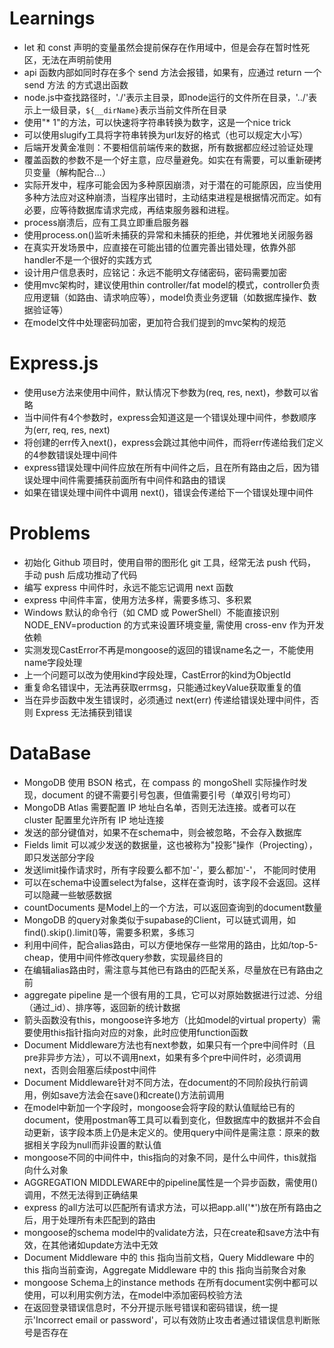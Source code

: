 # Learnings

- let 和 const 声明的变量虽然会提前保存在作用域中，但是会存在暂时性死区，无法在声明前使用
- api 函数内部如同时存在多个 send 方法会报错，如果有，应通过 return 一个 send 方法 的方式退出函数
- node.js中查找路径时，'./'表示主目录，即node运行的文件所在目录，'../'表示上一级目录，`${__dirName}`表示当前文件所在目录
- 使用"\* 1"的方法，可以快速将字符串转换为数字，这是一个nice trick
- 可以使用slugify工具将字符串转换为url友好的格式（也可以规定大小写）
- 后端开发黄金准则：不要相信前端传来的数据，所有数据都应经过验证处理
- 覆盖函数的参数不是一个好主意，应尽量避免。如实在有需要，可以重新硬拷贝变量（解构配合...）
- 实际开发中，程序可能会因为多种原因崩溃，对于潜在的可能原因，应当使用多种方法应对这种崩溃，当程序出错时，主动结束进程是根据情况而定。如有必要，应等待数据库请求完成，再结束服务器和进程。
- process崩溃后，应有工具立即重启服务器
- 使用process.on()监听未捕获的异常和未捕获的拒绝，并优雅地关闭服务器
- 在真实开发场景中，应直接在可能出错的位置完善出错处理，依靠外部handler不是一个很好的实践方式
- 设计用户信息表时，应铭记：永远不能明文存储密码，密码需要加密
- 使用mvc架构时，建议使用thin controller/fat model的模式，controller负责应用逻辑（如路由、请求响应等），model负责业务逻辑（如数据库操作、数据验证等）
- 在model文件中处理密码加密，更加符合我们提到的mvc架构的规范

# Express.js

- 使用use方法来使用中间件，默认情况下参数为(req, res, next)，参数可以省略
- 当中间件有4个参数时，express会知道这是一个错误处理中间件，参数顺序为(err, req, res, next)
- 将创建的err传入next()，express会跳过其他中间件，而将err传递给我们定义的4参数错误处理中间件
- express错误处理中间件应放在所有中间件之后，且在所有路由之后，因为错误处理中间件需要捕获前面所有中间件和路由的错误
- 如果在错误处理中间件中调用 next()，错误会传递给下一个错误处理中间件

# Problems

- 初始化 Github 项目时，使用自带的图形化 git 工具，经常无法 push 代码，手动 push 后成功推动了代码
- 编写 express 中间件时，永远不能忘记调用 next 函数
- express 中间件丰富，使用方法多样，需要多练习、多积累
- Windows 默认的命令行（如 CMD 或 PowerShell）不能直接识别 NODE_ENV=production 的方式来设置环境变量, 需使用 cross-env 作为开发依赖
- 实测发现CastError不再是mongoose的返回的错误name名之一，不能使用name字段处理
- 上一个问题可以改为使用kind字段处理，CastError的kind为ObjectId
- 重复命名错误中，无法再获取errmsg，只能通过keyValue获取重复的值
- 当在异步函数中发生错误时，必须通过 next(err) 传递给错误处理中间件，否则 Express 无法捕获到错误

# DataBase

- MongoDB 使用 BSON 格式，在 compass 的 mongoShell 实际操作时发现，document 的键不需要引号包裹，但值需要引号（单双引号均可）
- MongoDB Atlas 需要配置 IP 地址白名单，否则无法连接。或者可以在 cluster 配置里允许所有 IP 地址连接
- 发送的部分键值对，如果不在schema中，则会被忽略，不会存入数据库
- Fields limit 可以减少发送的数据量，这也被称为"投影"操作（Projecting），即只发送部分字段
- 发送limit操作请求时，所有字段要么都不加'-'，要么都加'-'， 不能同时使用
- 可以在schema中设置select为false，这样在查询时，该字段不会返回。这样可以隐藏一些敏感数据
- countDocuments 是Model上的一个方法，可以返回查询到的document数量
- MongoDB 的query对象类似于supabase的Client，可以链式调用，如find().skip().limit()等，需要多积累，多练习
- 利用中间件，配合alias路由，可以方便地保存一些常用的路由，比如/top-5-cheap，使用中间件修改query参数，实现最终目的
- 在编辑alias路由时，需注意与其他已有路由的匹配关系，尽量放在已有路由之前
- aggregate pipeline 是一个很有用的工具，它可以对原始数据进行过滤、分组（通过\_id）、排序等，返回新的统计数据
- 箭头函数没有this，mongoose许多地方（比如model的virtual property）需要使用this指针指向对应的对象，此时应使用function函数
- Document Middleware方法也有next参数，如果只有一个pre中间件时（且pre非异步方法），可以不调用next，如果有多个pre中间件时，必须调用next，否则会阻塞后续post中间件
- Document Middleware针对不同方法，在document的不同阶段执行前调用，例如save方法会在save()和create()方法前调用
- 在model中新加一个字段时，mongoose会将字段的默认值赋给已有的document，使用postman等工具可以看到变化，但数据库中的数据并不会自动更新，该字段本质上仍是未定义的。使用query中间件是需注意：原来的数据相关字段为null而非设置的默认值
- mongoose不同的中间件中，this指向的对象不同，是什么中间件，this就指向什么对象
- AGGREGATION MIDDLEWARE中的pipeline属性是一个异步函数，需使用()调用，不然无法得到正确结果
- express 的all方法可以匹配所有请求方法，可以把app.all('\*')放在所有路由之后，用于处理所有未匹配到的路由
- mongoose的schema model中的validate方法，只在create和save方法中有效，在其他诸如update方法中无效
- Document Middleware 中的 this 指向当前文档，Query Middleware 中的 this 指向当前查询，Aggregate Middleware 中的 this 指向当前聚合对象
- mongoose Schema上的instance methods 在所有document实例中都可以使用，可以利用实例方法，在model中添加密码校验方法
- 在返回登录错误信息时，不分开提示账号错误和密码错误，统一提示'Incorrect email or password'，可以有效防止攻击者通过错误信息判断账号是否存在
